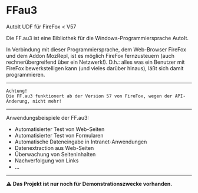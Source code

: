 # FFau3
AutoIt UDF für FireFox &lt; V57

Die FF.au3 ist eine Bibliothek für die Windows-Programmiersprache AutoIt.

In Verbindung mit dieser Programmiersprache, dem Web-Browser FireFox und dem Addon MozRepl, ist es möglich FireFox fernzusteuern (auch rechnerübergreifend über ein Netzwerk!).
D.h.: alles was ein Benutzer mit FireFox bewerkstelligen kann (und vieles darüber hinaus), läßt sich damit programmieren.

___

    Achtung!
    Die FF.au3 funktionert ab der Version 57 von FireFox, wegen der API-Änderung, nicht mehr!

___


Anwendungsbeispiele der FF.au3:

- Automatisierter Test von Web-Seiten
- Automatisierter Test von Formularen
- Automatische Dateneingabe in Intranet-Anwendungen
- Datenextraction aus Web-Seiten
- Überwachung von Seiteninhalten
- Nachverfolgung von Links
- ...

___

:warning: **Das Projekt ist nur noch für Demonstrationszwecke vorhanden.**
